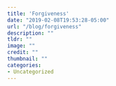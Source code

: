 ```yaml
---
title: 'Forgiveness'
date: "2019-02-08T19:53:28-05:00"
url: "/blog/forgiveness"
description: ""
tldr: ""
image: ""
credit: ""
thumbnail: ""
categories:
- Uncategorized
---
```

